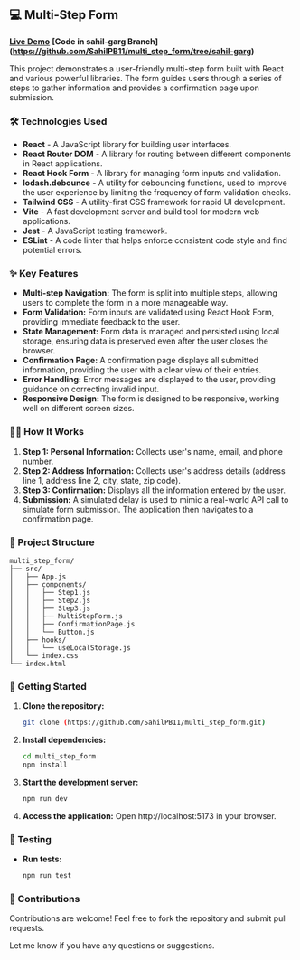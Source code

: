 ## 💻 Multi-Step Form  
**[Live Demo](https://669106f345e0f11a5a4f236d--loquacious-crumble-64e07f.netlify.app/)**
**[Code in sahil-garg Branch] (https://github.com/SahilPB11/multi_step_form/tree/sahil-garg)**

This project demonstrates a user-friendly multi-step form built with React and various powerful libraries.  The form guides users through a series of steps to gather information and provides a confirmation page upon submission.

### 🛠️ Technologies Used
  * **React** -  A JavaScript library for building user interfaces. 
  * **React Router DOM** -  A library for routing between different components in React applications. 
  * **React Hook Form** - A library for managing form inputs and validation.
  * **lodash.debounce** -  A utility for debouncing functions, used to improve the user experience by limiting the frequency of form validation checks.
  * **Tailwind CSS** - A utility-first CSS framework for rapid UI development.
  * **Vite** - A fast development server and build tool for modern web applications. 
  * **Jest** - A JavaScript testing framework.
  * **ESLint** -  A code linter that helps enforce consistent code style and find potential errors. 


### ✨ Key Features
* **Multi-step Navigation:** The form is split into multiple steps, allowing users to complete the form in a more manageable way. 
* **Form Validation:**  Form inputs are validated using React Hook Form, providing immediate feedback to the user.
* **State Management:** Form data is managed and persisted using local storage, ensuring data is preserved even after the user closes the browser.
* **Confirmation Page:** A confirmation page displays all submitted information, providing the user with a clear view of their entries.
* **Error Handling:**  Error messages are displayed to the user, providing guidance on correcting invalid input.
* **Responsive Design:** The form is designed to be responsive, working well on different screen sizes.

### 🏃‍♀️ How It Works
1. **Step 1: Personal Information:** Collects user's name, email, and phone number. 
2. **Step 2: Address Information:** Collects user's address details (address line 1, address line 2, city, state, zip code).
3. **Step 3: Confirmation:**  Displays all the information entered by the user.
4. **Submission:** A simulated delay is used to mimic a real-world API call to simulate form submission.  The application then navigates to a confirmation page. 

### 📁 Project Structure

```
multi_step_form/
├── src/
│   ├── App.js
│   ├── components/
│   │   ├── Step1.js
│   │   ├── Step2.js
│   │   ├── Step3.js
│   │   ├── MultiStepForm.js
│   │   ├── ConfirmationPage.js
│   │   └── Button.js
│   ├── hooks/
│   │   └── useLocalStorage.js
│   └── index.css
└── index.html
```

### 🚀 Getting Started
1. **Clone the repository:**
    ```bash
    git clone (https://github.com/SahilPB11/multi_step_form.git)
    ```
2. **Install dependencies:**
    ```bash
    cd multi_step_form
    npm install
    ```
3. **Start the development server:**
    ```bash
    npm run dev
    ```
4.  **Access the application:** 
    Open http://localhost:5173 in your browser.

### 🧪 Testing
* **Run tests:**
    ```bash
    npm run test
    ```

### 🎉 Contributions
Contributions are welcome! Feel free to fork the repository and submit pull requests.

Let me know if you have any questions or suggestions. 
